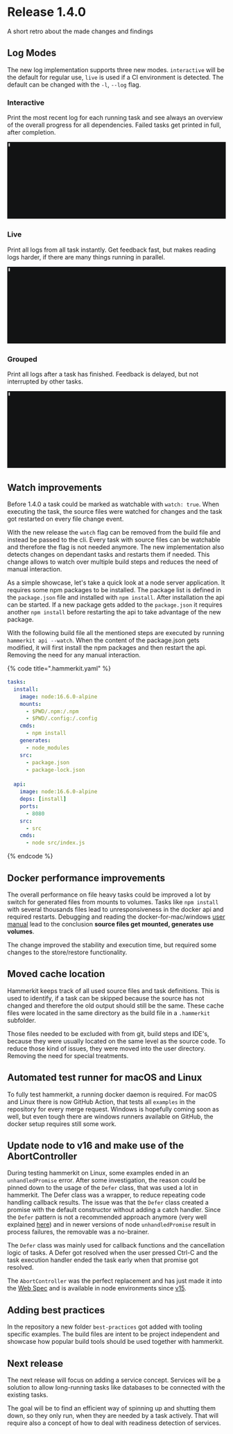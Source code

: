 # Release 1.4.0

A short retro about the made changes and findings

## Log Modes

The new log implementation supports three new modes. 
`interactive` will be the default for regular use, 
`live` is used if a CI environment is detected. 
The default can be changed with the `-l`, `--log` flag.

### Interactive

Print the most recent log for each running task and see always an overview of the overall progress for all dependencies. 
Failed tasks get printed in full, after completion.

![](./hardlink.gif)

### Live

Print all logs from all task instantly. 
Get feedback fast, but makes reading logs harder, if there are many things running in parallel.

![](./live.gif)

### Grouped

Print all logs after a task has finished. 
Feedback is delayed, but not interrupted by other tasks.

![](./grouped.gif)

## Watch improvements

Before 1.4.0 a task could be marked as watchable with `watch: true`. 
When executing the task, the source files were watched for changes and the task got restarted on every file change event.

With the new release the `watch` flag can be removed from the build file and instead be passed to the cli. 
Every task with source files can be watchable and therefore the flag is not needed anymore. 
The new implementation also detects changes on dependant tasks and restarts them if needed. 
This change allows to watch over multiple build steps and reduces the need of manual interaction.

As a simple showcase, let's take a quick look at a node server application. 
It requires some npm packages to be installed. 
The package list is defined in the `package.json` file and installed with `npm install`. 
After installation the api can be started. 
If a new package gets added to the `package.json` it requires another `npm install` before restarting the api to take advantage of the new package.

With the following build file all the mentioned steps are executed by running `hammerkit api --watch`. 
When the content of the package.json gets modified, it will first install the npm packages and then restart the api. 
Removing the need for any manual interaction.

{% code title=".hammerkit.yaml" %}
```yaml
tasks:
  install:
    image: node:16.6.0-alpine
    mounts:
      - $PWD/.npm:/.npm
      - $PWD/.config:/.config
    cmds:
      - npm install
    generates:
      - node_modules
    src:
      - package.json
      - package-lock.json

  api:
    image: node:16.6.0-alpine
    deps: [install]
    ports:
      - 8080
    src:
      - src
    cmds:
      - node src/index.js

```
{% endcode %}

## Docker performance improvements

The overall performance on file heavy tasks could be improved a lot by switch for generated files from mounts to volumes. 
Tasks like `npm install` with several thousands files lead to unresponsiveness in the docker api and required restarts. 
Debugging and reading the docker-for-mac/windows [user manual](https://docs.docker.com/desktop/mac/#file-sharing) lead to the conclusion **source files get mounted, generates use volumes**.

The change improved the stability and execution time, but required some changes to the store/restore functionality.

## Moved cache location

Hammerkit keeps track of all used source files and task definitions. 
This is used to identify, if a task can be skipped because the source has not changed and therefore the old output should still be the same. 
These cache files were located in the same directory as the build file in a `.hammerkit` subfolder.

Those files needed to be excluded with from git, build steps and IDE's, because they were usually located on the same level as the source code. 
To reduce those kind of issues, they were moved into the user directory. 
Removing the need for special treatments.

## Automated test runner for macOS and Linux

To fully test hammerkit, a running docker daemon is required. 
For macOS and Linux there is now GitHub Action, that tests all `examples` in the repository for every merge request. 
Windows is hopefully coming soon as well, but even tough there are windows runners available on GitHub, the docker setup requires still some work.

## Update node to v16 and make use of the AbortController

During testing hammerkit on Linux, some examples ended in an `unhandledPromise` error. 
After some investigation, the reason could be pinned down to the usage of the `Defer` class, that was used a lot in hammerkit. 
The Defer class was a wrapper, to reduce repeating code handling callback results. 
The issue was that the `Defer` class created a promise with the default constructor without adding a catch handler. 
Since the `Defer` pattern is not a recommended approach anymore (very well explained [here](https://stackoverflow.com/questions/34971078/how-to-replace-promise-defer-with-new-promise)) and in newer versions of node `unhandledPromise` result in process failures, the removable was a no-brainer.

The `Defer` class was mainly used for callback functions and the cancellation logic of tasks. 
A Defer got resolved when the user pressed Ctrl-C and the task execution handler ended the task early when that promise got resolved.

The `AbortController` was the perfect replacement and has just made it into the [Web Spec](https://dom.spec.whatwg.org/#interface-abortcontroller) and is available in node environments since [v15](https://nodejs.org/api/all.html#globals\_class\_abortcontroller).

## Adding best practices

In the repository a new folder `best-practices` got added with tooling specific examples. 
The build files are intent to be project independent and showcase how popular build tools should be used together with hammerkit.

## Next release

The next release will focus on adding a service concept. 
Services will be a solution to allow long-running tasks like databases to be connected with the existing tasks.

The goal will be to find an efficient way of spinning up and shutting them down, so they only run, when they are needed by a task actively. 
That will require also a concept of how to deal with readiness detection of services.
